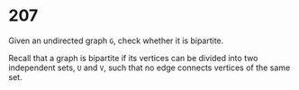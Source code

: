 [_metadata_:number]:-      "207"
[_metadata_:difficulty]:-  "Medium"
[_metadata_:asker]:-       "Dropbox"
[_metadata_:tags]:-        "graph"

# 207

Given an undirected graph `G`, check whether it is bipartite.

Recall that a graph is bipartite if its vertices can be divided into two independent sets, `U` and `V`, such that no edge connects vertices of the same set.
